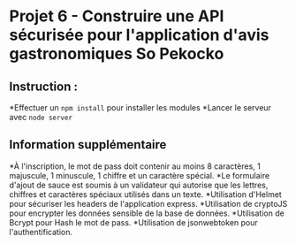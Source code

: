 # Projet 6 - Construire une API sécurisée pour l'application d'avis gastronomiques So Pekocko

## Instruction :

*Effectuer un `npm install` pour installer les modules
*Lancer le serveur avec `node server`

## Information supplémentaire

*À l'inscription, le mot de pass doit contenir au moins 8 caractères, 1 majuscule, 1 minuscule, 1 chiffre et un caractère spécial. 
*Le formulaire d'ajout de sauce est soumis à un validateur qui autorise que les lettres, chiffres et caractères spéciaux utilisés dans un texte.
*Utilisation d'Helmet pour sécuriser les headers de l'application express.
*Utilisation de cryptoJS pour encrypter les données sensible de la base de données.
*Utilisation de Bcrypt pour Hash le mot de pass.
*Utilisation de jsonwebtoken pour l'authentification.
